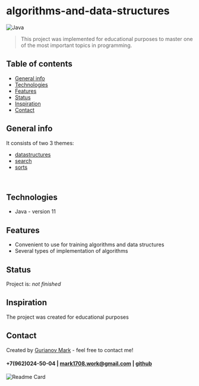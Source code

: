 # algorithms-and-data-structures
![Java](https://img.shields.io/badge/-Java-0a0a0a?style=for-the-badge&logo=Java)
<br/>

>This project was implemented for educational purposes to master one of the most important topics in programming.

## Table of contents
* [General info](#general-info)
* [Technologies](#technologies)
* [Features](#features)
* [Status](#status)
* [Inspiration](#inspiration)
* [Contact](#contact)

## General info
It consists of two 3 themes:
* [datastructures](https://github.com/Mark1708/algorithms-and-data-structures/tree/main/datastructures)
* [search](https://github.com/Mark1708/algorithms-and-data-structures/tree/main/search)
* [sorts](https://github.com/Mark1708/algorithms-and-data-structures/tree/main/sorts)
<br/>

## Technologies
* Java - version 11

## Features
* Convenient to use for training algorithms and data structures
* Several types of implementation of algorithms

## Status
Project is: _not finished_

## Inspiration
The project was created for educational purposes

## Contact
Created by [Gurianov Mark](https://mark1708.github.io/) - feel free to contact me!
#### +7(962)024-50-04 | mark1708.work@gmail.com | [github](http://github.com/Mark1708)

![Readme Card](https://github-readme-stats.vercel.app/api/pin/?username=mark1708&repo=spring-boot-basic-microservice&theme=chartreuse-dark&show_icons=true)

